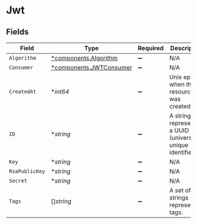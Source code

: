 # Jwt


## Fields

| Field                                                             | Type                                                              | Required                                                          | Description                                                       |
| ----------------------------------------------------------------- | ----------------------------------------------------------------- | ----------------------------------------------------------------- | ----------------------------------------------------------------- |
| `Algorithm`                                                       | [*components.Algorithm](../../models/components/algorithm.md)     | :heavy_minus_sign:                                                | N/A                                                               |
| `Consumer`                                                        | [*components.JWTConsumer](../../models/components/jwtconsumer.md) | :heavy_minus_sign:                                                | N/A                                                               |
| `CreatedAt`                                                       | **int64*                                                          | :heavy_minus_sign:                                                | Unix epoch when the resource was created.                         |
| `ID`                                                              | **string*                                                         | :heavy_minus_sign:                                                | A string representing a UUID (universally unique identifier).     |
| `Key`                                                             | **string*                                                         | :heavy_minus_sign:                                                | N/A                                                               |
| `RsaPublicKey`                                                    | **string*                                                         | :heavy_minus_sign:                                                | N/A                                                               |
| `Secret`                                                          | **string*                                                         | :heavy_minus_sign:                                                | N/A                                                               |
| `Tags`                                                            | []*string*                                                        | :heavy_minus_sign:                                                | A set of strings representing tags.                               |